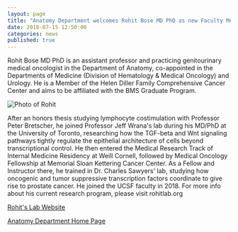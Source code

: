```yaml
---
layout: page
title: "Anatomy Department welcomes Rohit Bose MD PhD as new Faculty Member"
date: 2018-07-15 12:50:00
categories: news
published: true
---
```


Rohit Bose MD PhD is an assistant professor and practicing genitourinary medical oncologist in the Department of Anatomy, co-appointed in the Departments of Medicine (Division of Hematology & Medical Oncology) and Urology.  He is a Member of the Helen Diller Family Comprehensive Cancer Center and aims to be affiliated with the BMS Graduate Program.

![Photo of Rohit](http://anatomy.ucsf.edu/img/bose.jpg)

After an honors thesis studying lymphocyte costimulation with Professor Peter Bretscher, he joined Professor Jeff Wrana's lab during his MD/PhD at the University of Toronto, researching how the TGF-beta and Wnt signaling pathways tightly regulate the epithelial architecture of cells beyond transcriptional control.  He then entered the Medical Research Track of Internal Medicine Residency at Weill Cornell, followed by Medical Oncology Fellowship at Memorial Sloan Kettering Cancer Center.  As a Fellow and Instructor there, he trained in Dr. Charles Sawyers' lab, studying how oncogenic and tumor suppressive transcription factors coordinate to give rise to prostate cancer.  He joined the UCSF faculty in 2018.  For more info about his current research program, please visit rohitlab.org

[Rohit's Lab Website](http://rohitlab.org/)

[Anatomy Department Home Page](http://anatomy.ucsf.edu)
